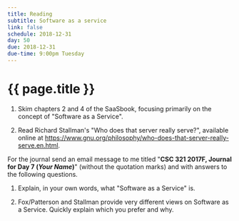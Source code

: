 ```yaml
---
title: Reading
subtitle: Software as a service
link: false
schedule: 2018-12-31
day: 50
due: 2018-12-31
due-time: 9:00pm Tuesday
---
```

# {{ page.title }}

1. Skim chapters 2 and 4 of the SaaSbook, focusing primarily on the
concept of "Software as a Service".

2. Read Richard Stallman's "Who does that server really serve?", available
online at <https://www.gnu.org/philosophy/who-does-that-server-really-serve.en.html>.

For the journal send an email message to me titled "**CSC 321 2017F,
Journal for Day 7 (*Your Name*)**" (without the quotation marks) and
with answers to the following questions.

1. Explain, in your own words, what "Software as a Service" is.

2. Fox/Patterson and Stallman provide very different views on Software
as a Service.  Quickly explain which you prefer and why.
